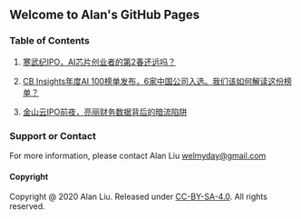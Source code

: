 ## Welcome to Alan's GitHub Pages

### Table of Contents

1. [寒武纪IPO，AI芯片创业者的第2春还远吗？](article/article202003030000001.html)

2. [CB Insights年度AI 100榜单发布，6家中国公司入选。我们该如何解读这份榜单？](article/article202003050000002.html)

3. [金山云IPO前夜，亮丽财务数据背后的暗流陷阱](article/article202004200000003.html)
### Support or Contact

For more information, please contact Alan Liu <welmyday@gmail.com>

#### Copyright

Copyright @ 2020 Alan Liu. Released under [CC-BY-SA-4.0](https://commoncreatives.org/licenses/by-sa/4.0/). All rights reserved.
